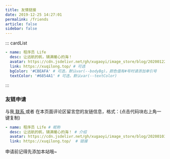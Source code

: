 ```yaml
---
title: 友情链接
date: 2019-12-25 14:27:01
permalink: /friends
article: false
sidebar: false
---
```



::: cardList
```yaml
- name: 程序员 Life
  desc: 让远航的帆，铺满暖心的海！
  avatar: https://cdn.jsdelivr.net/gh/xugaoyi/image_store/blog/20200122153807.jpg # 可选
  link: https://xuqilong.top/ # 可选
  bgColor: '#CBEAFA' # 可选，默认var(--bodyBg)。颜色值有#号时请添加单引号
  textColor: '#6854A1' # 可选，默认var(--textColor)
```
:::


### 友链申请

与我[ 联系 ](/about/#联系)或者 在本页面评论区留言您的友链信息，格式：(点击代码块右上角一键复制)


```yaml
- name: 程序员 Life # 昵称
  desc: 让远航的帆，铺满暖心的海！ # 介绍
  avatar: https://cdn.jsdelivr.net/gh/xugaoyi/image_store/blog/20200103123203.jpg # 头像
  link: https://xuqilong.top/  # 链接
```

申请前记得先添加本站哦~
